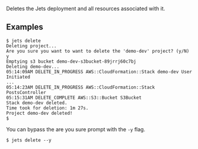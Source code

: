 Deletes the Jets deployment and all resources associated with it.

## Examples

    $ jets delete
    Deleting project...
    Are you sure you want to want to delete the 'demo-dev' project? (y/N)
    y
    Emptying s3 bucket demo-dev-s3bucket-89jrrj60c7bj
    Deleting demo-dev...
    05:14:09AM DELETE_IN_PROGRESS AWS::CloudFormation::Stack demo-dev User Initiated
    ...
    05:14:23AM DELETE_IN_PROGRESS AWS::CloudFormation::Stack PostsController
    05:15:31AM DELETE_COMPLETE AWS::S3::Bucket S3Bucket
    Stack demo-dev deleted.
    Time took for deletion: 1m 27s.
    Project demo-dev deleted!
    $

You can bypass the are you sure prompt with the `-y` flag.

    $ jets delete --y
